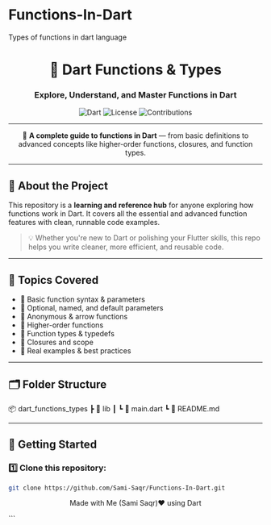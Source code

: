 # Functions-In-Dart

Types of functions in dart language

<div align="center">

# 🌟 Dart Functions & Types

### Explore, Understand, and Master Functions in Dart

![Dart](https://img.shields.io/badge/Dart-0175C2?style=for-the-badge&logo=dart&logoColor=white)
![License](https://img.shields.io/badge/License-MIT-green?style=for-the-badge)
![Contributions](https://img.shields.io/badge/Contributions-Welcome-orange?style=for-the-badge)

---

🧠 **A complete guide to functions in Dart** — from basic definitions to advanced concepts like higher-order functions, closures, and function types.

</div>

---

## 📘 About the Project

This repository is a **learning and reference hub** for anyone exploring how functions work in Dart.
It covers all the essential and advanced function features with clean, runnable code examples.

> 💡 Whether you're new to Dart or polishing your Flutter skills, this repo helps you write cleaner, more efficient, and reusable code.

---

## 🧩 Topics Covered

- 🔹 Basic function syntax & parameters
- 🔹 Optional, named, and default parameters
- 🔹 Anonymous & arrow functions
- 🔹 Higher-order functions
- 🔹 Function types & typedefs
- 🔹 Closures and scope
- 🔹 Real examples & best practices

---

## 🗂️ Folder Structure

📦 dart_functions_types
┣ 📂 lib
┃ ┗ 📜 main.dart
┗ 📜 README.md


---

## 🚀 Getting Started

### 1️⃣ Clone this repository:
```bash
git clone https://github.com/Sami-Saqr/Functions-In-Dart.git

```
<div align="center">

Made with Me (Sami Saqr)❤️ using Dart

</div> ```
